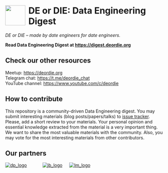 # <img src="https://user-images.githubusercontent.com/408149/113920628-af5bbb80-97ed-11eb-91df-523cf5d27254.png" width="64" style="float: left; margin-right: 10px;"> DE or DIE: Data Engineering Digest

_DE or DIE – made by date engineers for date engineers._

__Read Data Engineering Digest at <https://digest.deordie.org>__

## Check our other resources

Meetup: <https://deordie.org>  
Telegram chat: <https://t.me/deordie_chat>  
YouTube channel: <https://www.youtube.com/c/deordie>

## How to contribute

This repository is a community-driven Data Engineering digest. You may submit interesting materials (blog posts/papers/talks) to [issue tracker](https://github.com/deordie/deordie-digest/issues).  
Please, add a short review to your materials. Your personal opinion and essential knowledge extracted from the material is a very important thing. We want to share the most valuable materials with the community. Also, you may vote for the most interesting materials from other contributors.

## Our partners

[![dp_logo]][dp_link]
&emsp;&emsp;&emsp;
[![jb_logo]][jb_link]
&emsp;
[![lm_logo]][lm_link]

[dp_link]: https://dodopizza.dev/ "Dodo Pizza Engineering"
[dp_logo]: https://user-images.githubusercontent.com/408149/113920289-407e6280-97ed-11eb-8de8-775148b9eca4.png "Dodo Pizza Engineering"
[jb_link]: https://www.jetbrains.com/ "JetBrains"
[jb_logo]: https://user-images.githubusercontent.com/408149/113920485-81767700-97ed-11eb-8883-2096fc9873ed.png "JetBrains"
[lm_link]: https://tech.leroymerlin.ru/ "Leroy Merlin"
[lm_logo]: https://user-images.githubusercontent.com/408149/113920582-9fdc7280-97ed-11eb-87fe-14c693e953b0.png "Leroy Merlin"
